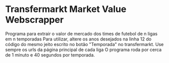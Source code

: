 # Transfermarkt Market Value Webscrapper
Programa para extrair o valor de mercado dos times de futebol de n ligas em n temporadas
Para utilizar, altere os anos desejados na linha 12 do código do mesmo jeito escrito no botão "Temporada" no transfermarkt.
Use sempre os urls da página principal de cada liga
O programa roda por cerca de 1 minuto e 40 segundos por temporada.
